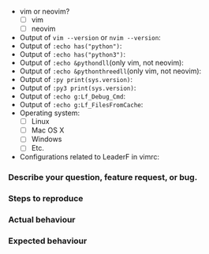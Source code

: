 <!-- Before reporting:
Search existing issues and check the FAQ.
Make sure that you have the latest version of LeaderF.
-->

- vim or neovim? <!-- use [x] to select, note: no space in between brackets -->
    - [ ] vim
    - [ ] neovim
- Output of `vim --version` or `nvim --version`: 
- Output of `:echo has("python")`: 
- Output of `:echo has("python3")`: 
- Output of `:echo &pythondll`(only vim, not neovim): 
- Output of `:echo &pythonthreedll`(only vim, not neovim): 
- Output of `:py print(sys.version)`: 
- Output of `:py3 print(sys.version)`: 
- Output of `:echo g:Lf_Debug_Cmd`: <!-- should only provide this information if it's an issue of :Leaderf file -->
- Output of `:echo g:Lf_FilesFromCache`: <!-- should only provide this information if it's an issue of :Leaderf file -->
- Operating system: <!-- use [x] to select, note: no space in between brackets -->
    - [ ] Linux
    - [ ] Mac OS X
    - [ ] Windows
    - [ ] Etc.
- Configurations related to LeaderF in vimrc: 

### Describe your question, feature request, or bug.

### Steps to reproduce

### Actual behaviour

### Expected behaviour

